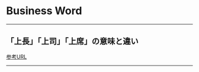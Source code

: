 # Business Word

---

## 「上長」「上司」「上席」の意味と違い

[参考URL](https://business-textbooks.com/zyouchou-zyoushi-zyouseki/)

---

